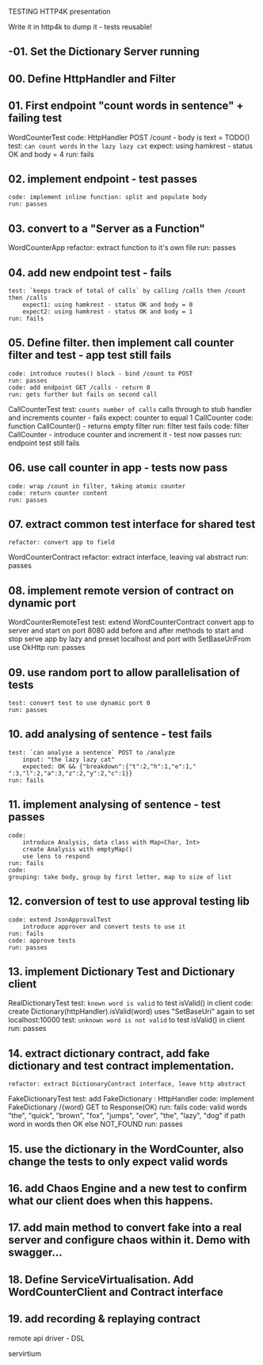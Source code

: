 TESTING HTTP4K presentation

Write it in http4k to dump it - tests reusable!

## -01. Set the Dictionary Server running

## 00. Define HttpHandler and Filter

## 01. First endpoint "count words in sentence" + failing test
WordCounterTest
    code: HttpHandler POST /count - body is text = TODO()
    test: `can count words` in `the lazy lazy cat` 
        expect: using hamkrest - status OK and body = 4
    run: fails
     
## 02. implement endpoint - test passes
    code: implement inline function: split and populate body
    run: passes

## 03. convert to a "Server as a Function"
WordCounterApp
    refactor: extract function to it's own file
    run: passes
    
## 04. add new endpoint test - fails
    test: `keeps track of total of calls` by calling /calls then /count then /calls
        expect1: using hamkrest - status OK and body = 0
        expect2: using hamkrest - status OK and body = 1
    run: fails
    
## 05. Define filter. then implement call counter filter and test - app test still fails
    code: introduce routes() block - bind /count to POST
    run: passes
    code: add endpoint GET /calls - return 0
    run: gets further but fails on second call

CallCounterTest
    test: `counts number of calls` calls through to stub handler and increments counter - fails
        expect: counter to equal 1
CallCounter
    code: function CallCounter() - returns empty filter
    run: filter test fails
    code: filter CallCounter - introduce counter and increment it - test now passes
    run: endpoint test still fails
    
## 06. use call counter in app - tests now pass
    code: wrap /count in filter, taking atomic counter
    code: return counter content
    run: passes

## 07. extract common test interface for shared test
    refactor: convert app to field
WordCounterContract
    refactor: extract interface, leaving val abstract
    run: passes
        
## 08. implement remote version of contract on dynamic port
WordCounterRemoteTest
    test: extend WordCounterContract
        convert app to server and start on port 8080
        add before and after methods to start and stop serve
        app by lazy and preset localhost and port with SetBaseUriFrom 
        use OkHttp
    run: passes

## 09. use random port to allow parallelisation of tests
    test: convert test to use dynamic port 0
    run: passes

## 10. add analysing of sentence - test fails
    test: `can analyse a sentence` POST to /analyze
        input: "the lazy lazy cat"
        expected: OK && {"breakdown":{"t":2,"h":1,"e":1," ":3,"l":2,"a":3,"z":2,"y":2,"c":1}} 
    run: fails

## 11. implement analysing of sentence - test passes
    code: 
        introduce Analysis, data class with Map<Char, Int>
        create Analysis with emptyMap()
        use lens to respond
    run: fails
    code: 
    grouping: take body, group by first letter, map to size of list

## 12. conversion of test to use approval testing lib
    code: extend JsonApprovalTest
        introduce approver and convert tests to use it
    run: fails
    code: approve tests
    run: passes
            
## 13. implement Dictionary Test and Dictionary client
RealDictionaryTest
    test: `known word is valid` to test isValid() in client
    code: create Dictionary(httpHandler).isValid(word)
        uses "SetBaseUri" again to set localhost:10000
    test: `unknown word is not valid` to test isValid() in client
    run: passes

## 14. extract dictionary contract, add fake dictionary and test contract implementation.
    refactor: extract DictionaryContract interface, leave http abstract
FakeDictionaryTest
    test: add FakeDictionary : HttpHandler
    code: implement FakeDictionary
        /{word} GET to Response(OK)
    run: fails
    code:
        valid words "the", "quick", "brown", "fox", "jumps", "over", "the", "lazy", "dog"
        if path word in words then OK else NOT_FOUND
    run: passes

## 15. use the dictionary in the WordCounter, also change the tests to only expect valid words

## 16. add Chaos Engine and a new test to confirm what our client does when this happens.

## 17. add main method to convert fake into a real server and configure chaos within it. Demo with swagger...

## 18. Define ServiceVirtualisation. Add WordCounterClient and Contract interface

## 19. add recording & replaying contract

remote api driver - DSL

servirtium

